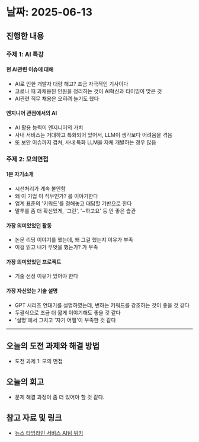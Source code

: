 # 날짜: 2025-06-13

## 진행한 내용
### 주제 1: AI 특강
#### 현 AI관련 이슈에 대해
- AI로 인한 개발자 대량 해고? 조금 자극적인 기사이다
- 코로나 때 과채용된 인원을 정리하는 것이 AI혁신과 타이밍이 맞은 것
- AI관련 직무 채용은 오히려 늘기도 했다

#### 엔지니어 관점에서의 AI
- AI 활용 능력이 엔지니어의 가치
- 사내 서비스는 거대하고 특화되어 있어서, LLM이 생각보다 어려움을 겪음
- 또 보안 이슈까지 겹쳐, 사내 특화 LLM을 자체 개발하는 경우 많음

### 주제 2: 모의면접
#### 1분 자기소개
- 시선처리가 계속 불안함
- 왜 이 기업 이 직무인가? 를 이야기한다
- 업계 표준의 '키워드'를 정해놓고 대답할 기반으로 한다
- 말투를 좀 더 확신있게, '그런', '~하고요' 등 안 좋은 습관

#### 가장 의미있었던 활동
- 논문 리딩 이야기를 했는데, 왜 그걸 했는지 이유가 부족
- 이걸 읽고 내가 무엇을 했는가? 가 부족

#### 가장 의미있었던 프로젝트
- 기술 선정 이유가 있어야 한다

#### 가장 자신있는 기술 설명
- GPT 시리즈 연대기를 설명하였는데, 변하는 키워드를 강조하는 것이 좋을 것 같다
- 두괄식으로 조금 더 짧게 이야기해도 좋을 것 같다
- '설명'에서 그치고 '자기 어필'이 부족한 것 같다

---

## 오늘의 도전 과제와 해결 방법
- 도전 과제 1: 모의 면접

## 오늘의 회고
- 문제 해결 과정이 좀 더 있어야 할 것 같다.
  
## 참고 자료 및 링크
- [뉴스 타임라인 서비스 AI팀 위키](https://github.com/100-hours-a-week/18-team-timeline-wiki/wiki/AI-Wiki)

